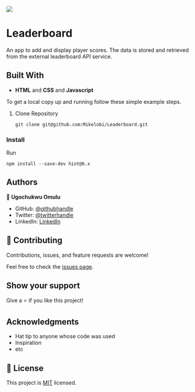 ![](https://img.shields.io/badge/Microverse-blueviolet)

# Leaderboard

An app to add and display player scores. The data is stored and retrieved from the external leaderboard API service.

## Built With

- **HTML** and **CSS** and **Javascript**

To get a local copy up and running follow these simple example steps.

1. Clone Repository 
   ```
   git clone git@github.com:Mikelobi/Leaderboard.git
   ```

### Install

  Run
   ```
   npm install --save-dev hint@6.x
   ```
## Authors

👤 **Ugochukwu Omulu**

- GitHub: [@githubhandle](https://github.com/Mikelobi)
- Twitter: [@twitterhandle](https://twitter.com/omulum)
- LinkedIn: [LinkedIn](https://www.linkedin.com/in/ugochukwu-omulu-b9697663/)

## 🤝 Contributing

Contributions, issues, and feature requests are welcome!

Feel free to check the [issues page](../../issues/).

## Show your support

Give a ⭐️ if you like this project!

## Acknowledgments

- Hat tip to anyone whose code was used
- Inspiration
- etc

## 📝 License

This project is [MIT](./MIT.md) licensed.
